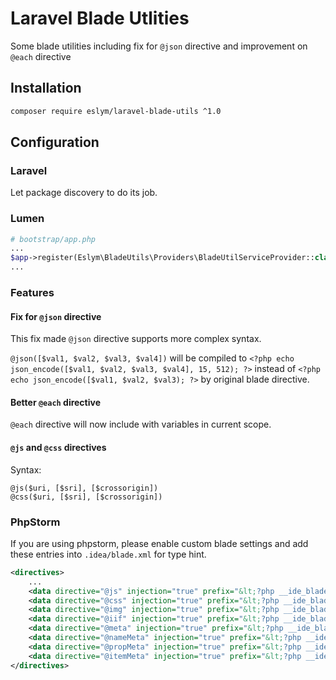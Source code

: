 # Laravel Blade Utlities
Some blade utilities including fix for ```@json``` directive and improvement on ```@each``` directive

## Installation
````bash
composer require eslym/laravel-blade-utils ^1.0
````

## Configuration
### Laravel
Let package discovery to do its job.

### Lumen
````php
# bootstrap/app.php
...
$app->register(Eslym\BladeUtils\Providers\BladeUtilServiceProvider::class);
...
````

### Features
#### Fix for ```@json``` directive
This fix made ```@json``` directive supports more complex syntax.

```@json([$val1, $val2, $val3, $val4])``` will be compiled to ```<?php echo json_encode([$val1, $val2, $val3, $val4], 15, 512); ?>``` instead of ```<?php echo json_encode([$val1, $val2, $val3); ?>``` by original blade directive.

#### Better ```@each``` directive
```@each``` directive will now include with variables in current scope.

#### ```@js``` and ```@css``` directives
Syntax:
````blade
@js($uri, [$sri], [$crossorigin])
@css($uri, [$sri], [$crossorigin])
````

### PhpStorm
If you are using phpstorm, please enable custom blade settings and add these entries into ```.idea/blade.xml``` for type hint.
````xml
<directives>
    ...
    <data directive="@js" injection="true" prefix="&lt;?php __ide_blade_helper::js(" suffix="); ?>"/>
    <data directive="@css" injection="true" prefix="&lt;?php __ide_blade_helper::css(" suffix="); ?>"/>
    <data directive="@img" injection="true" prefix="&lt;?php __ide_blade_helper::img(" suffix="); ?>"/>
    <data directive="@iif" injection="true" prefix="&lt;?php __ide_blade_helper::iif(" suffix="); ?>"/>
    <data directive="@meta" injection="true" prefix="&lt;?php __ide_blade_helper::meta(" suffix="); ?>"/>
    <data directive="@nameMeta" injection="true" prefix="&lt;?php __ide_blade_helper::nameMeta(" suffix="); ?>"/>
    <data directive="@propMeta" injection="true" prefix="&lt;?php __ide_blade_helper::propMeta(" suffix="); ?>"/>
    <data directive="@itemMeta" injection="true" prefix="&lt;?php __ide_blade_helper::itemMeta(" suffix="); ?>"/> 
</directives>
````